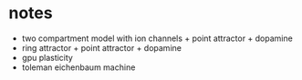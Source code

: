 # notes

- two compartment model with ion channels + point attractor + dopamine
- ring attractor + point attractor + dopamine
- gpu plasticity
- toleman eichenbaum machine
